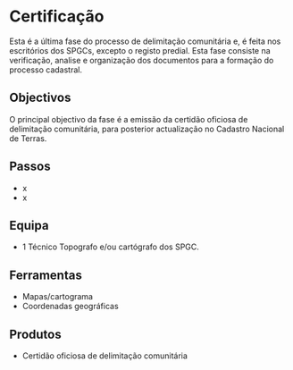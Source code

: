 # Certificação

Esta é a última fase do processo de delimitação comunitária e, é feita nos escritórios dos SPGCs, excepto o registo predial. Esta fase consiste na verificação, analise e organização dos documentos para a formação do processo cadastral.

## Objectivos

O principal objectivo da fase é a emissão da certidão oficiosa de delimitação comunitária, para posterior actualização no Cadastro Nacional de Terras.

## Passos

* x
* x

## Equipa

* 1 Técnico Topografo e/ou cartógrafo dos SPGC.

## Ferramentas

* Mapas/cartograma
* Coordenadas geográficas

## Produtos

* Certidão oficiosa de delimitação comunitária

